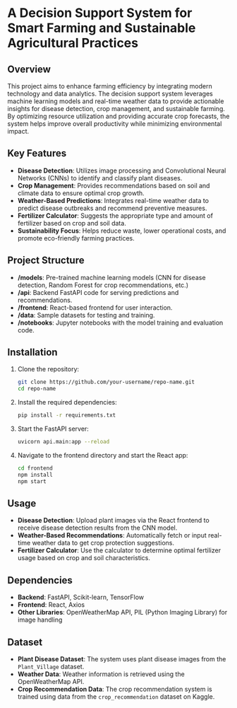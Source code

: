 # A Decision Support System for Smart Farming and Sustainable Agricultural Practices

## Overview

This project aims to enhance farming efficiency by integrating modern technology and data analytics. The decision support system leverages machine learning models and real-time weather data to provide actionable insights for disease detection, crop management, and sustainable farming. By optimizing resource utilization and providing accurate crop forecasts, the system helps improve overall productivity while minimizing environmental impact.

## Key Features

- **Disease Detection**: Utilizes image processing and Convolutional Neural Networks (CNNs) to identify and classify plant diseases.
- **Crop Management**: Provides recommendations based on soil and climate data to ensure optimal crop growth.
- **Weather-Based Predictions**: Integrates real-time weather data to predict disease outbreaks and recommend preventive measures.
- **Fertilizer Calculator**: Suggests the appropriate type and amount of fertilizer based on crop and soil data.
- **Sustainability Focus**: Helps reduce waste, lower operational costs, and promote eco-friendly farming practices.

## Project Structure

- **/models**: Pre-trained machine learning models (CNN for disease detection, Random Forest for crop recommendations, etc.)
- **/api**: Backend FastAPI code for serving predictions and recommendations.
- **/frontend**: React-based frontend for user interaction.
- **/data**: Sample datasets for testing and training.
- **/notebooks**: Jupyter notebooks with the model training and evaluation code.

## Installation

1. Clone the repository:
   ```bash
   git clone https://github.com/your-username/repo-name.git
   cd repo-name

2. Install the required dependencies:
   ```bash
   pip install -r requirements.txt
   ```

3. Start the FastAPI server:
   ```bash
   uvicorn api.main:app --reload
   ```

4. Navigate to the frontend directory and start the React app:
   ```bash
   cd frontend
   npm install
   npm start
   ```

## Usage

- **Disease Detection**: Upload plant images via the React frontend to receive disease detection results from the CNN model.
- **Weather-Based Recommendations**: Automatically fetch or input real-time weather data to get crop protection suggestions.
- **Fertilizer Calculator**: Use the calculator to determine optimal fertilizer usage based on crop and soil characteristics.

## Dependencies

- **Backend**: FastAPI, Scikit-learn, TensorFlow
- **Frontend**: React, Axios
- **Other Libraries**: OpenWeatherMap API, PIL (Python Imaging Library) for image handling

## Dataset

- **Plant Disease Dataset**: The system uses plant disease images from the `Plant_Village` dataset.
- **Weather Data**: Weather information is retrieved using the OpenWeatherMap API.
- **Crop Recommendation Data**: The crop recommendation system is trained using data from the `crop_recommendation` dataset on Kaggle.

